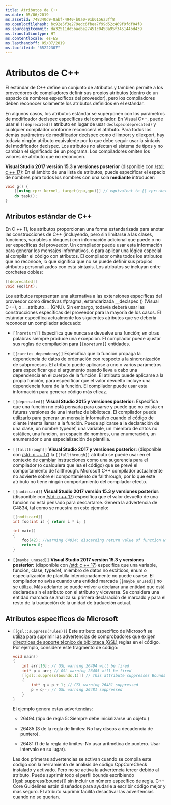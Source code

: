 ```yaml
---
title: Atributos de C++
ms.date: 05/06/2019
ms.assetid: 748340d9-8abf-4940-b0a0-91b6156a3ff8
ms.openlocfilehash: bc92e5f3e279edc6fbea7f99d52c469f9fdf04f8
ms.sourcegitcommit: da32511dd5baebe27451c0458a95f345144bd439
ms.translationtype: HT
ms.contentlocale: es-ES
ms.lasthandoff: 05/07/2019
ms.locfileid: "65222307"
---
```

# <a name="attributes-in-c"></a>Atributos de C++

El estándar de C++ define un conjunto de atributos y también permite a los proveedores de compiladores definir sus propios atributos (dentro de un espacio de nombres específicos del proveedor), pero los compiladores deben reconocer solamente los atributos definidos en el estándar.

En algunos casos, los atributos estándar se superponen con los parámetros de modificador declspec específicas del compilador. En Visual C++, puede usar el `[[deprecated]]` atributo en lugar de usar `declspec(deprecated)` y cualquier compilador conforme reconocerá el atributo. Para todos los demás parámetros de modificador declspec como dllimport y dllexport, hay todavía ningún atributo equivalente por lo que debe seguir usar la sintaxis del modificador declspec. Los atributos no afectan el sistema de tipos y no cambian el significado de un programa. Los compiladores omiten los valores de atributo que no reconocen.

**Visual Studio 2017 versión 15.3 y versiones posterior** (disponible con [/std: c ++ 17](../build/reference/std-specify-language-standard-version.md)): En el ámbito de una lista de atributos, puede especificar el espacio de nombres para todos los nombres con una sola **mediante** introducer:

```cpp
void g() {
    [[using rpr: kernel, target(cpu,gpu)]] // equivalent to [[ rpr::kernel, rpr::target(cpu,gpu) ]]
    do task();
}
```

## <a name="c-standard-attributes"></a>Atributos estándar de C++

En C ++ 11, los atributos proporcionan una forma estandarizada para anotar las construcciones de C++ (incluyendo, pero sin limitarse a las clases, funciones, variables y bloques) con información adicional que puede o no ser específicas del proveedor. Un compilador puede usar esta información para generar los mensajes informativos, o para aplicar una lógica especial al compilar el código con atributos. El compilador omite todos los atributos que no reconoce, lo que significa que no se puede definir sus propios atributos personalizados con esta sintaxis. Los atributos se incluyan entre corchetes dobles:

```cpp
[[deprecated]]
void Foo(int);
```

Los atributos representan una alternativa a las extensiones específicas del proveedor como directivas #pragma, estandarizada __declspec () (Visual C++), o &#95; &#95;atributo&#95; &#95; (GNU). Sin embargo, todavía deberá usar las construcciones específicas del proveedor para la mayoría de los casos. El estándar especifica actualmente los siguientes atributos que se debería reconocer un compilador adecuado:

- `[[noreturn]]` Especifica que nunca se devuelve una función; en otras palabras siempre produce una excepción. El compilador puede ajustar sus reglas de compilación para `[[noreturn]]` entidades.

- `[[carries_dependency]]` Especifica que la función propaga la dependencia de datos de ordenación con respecto a la sincronización de subprocesos. El atributo puede aplicarse a uno o varios parámetros para especificar que el argumento pasado lleva a cabo una dependencia en el cuerpo de la función. El atributo puede aplicarse a la propia función, para especificar que el valor devuelto incluye una dependencia fuera de la función. El compilador puede usar esta información para generar código más eficaz.

- `[[deprecated]]` **Visual Studio 2015 y versiones posterior:** Especifica que una función no está pensada para usarse y puede que no exista en futuras versiones de una interfaz de biblioteca. El compilador puede utilizarlo para generar un mensaje informativo cuando el código de cliente intenta llamar a la función. Puede aplicarse a la declaración de una clase, un nombre typedef, una variable, un miembro de datos no estático, una función, un espacio de nombres, una enumeración, un enumerador o una especialización de plantilla.

- `[[fallthrough]]` **Visual Studio 2017 y versiones posterior:** (disponible con [/std: c ++ 17](../build/reference/std-specify-language-standard-version.md)) la `[[fallthrough]]` atributo se puede usar en el contexto de [cambiar](switch-statement-cpp.md) instrucciones como una sugerencia para el compilador (o cualquiera que lea el código) que se prevé el comportamiento de fallthrough. Microsoft C++ compilador actualmente no advierte sobre el comportamiento de fallthrough, por lo que este atributo no tiene ningún comportamiento del compilador efecto.

- `[[nodiscard]]` **Visual Studio 2017 versión 15.3 y versiones posterior:** (disponible con [/std: c ++ 17](../build/reference/std-specify-language-standard-version.md)) especifica que el valor devuelto de una función no está pensado para descartarse. Genera la advertencia de C4834, tal como se muestra en este ejemplo:

    ```cpp
    [[nodiscard]]
    int foo(int i) { return i * i; }

    int main()
    {
        foo(42); //warning C4834: discarding return value of function with 'nodiscard' attribute
        return 0;
    }
    ```

- `[[maybe_unused]]` **Visual Studio 2017 versión 15.3 y versiones posterior:** (disponible con [/std: c ++ 17](../build/reference/std-specify-language-standard-version.md)) especifica que una variable, función, clase, typedef, miembro de datos no estáticos, enum o especialización de plantilla intencionadamente no puede usarse. El compilador no avisa cuando una entidad marcada `[[maybe_unused]]` no se utiliza. Más adelante se puede volver a declarar una entidad que está declarada sin el atributo con el atributo y viceversa. Se considera una entidad marcada se analiza su primera declaración de marcado y para el resto de la traducción de la unidad de traducción actual.

## <a name="microsoft-specific-attributes"></a>Atributos específicos de Microsoft

- `[[gsl::suppress(rules)]]` Este atributo específico de Microsoft se utiliza para suprimir las advertencias de comprobadores que exigen [directrices de soporte técnico de biblioteca (GSL)](https://github.com/Microsoft/GSL) reglas en el código. Por ejemplo, considere este fragmento de código:

    ```cpp
    void main()
    {
        int arr[10]; // GSL warning 26494 will be fired
        int* p = arr; // GSL warning 26485 will be fired
        [[gsl::suppress(bounds.1)]] // This attribute suppresses Bounds rule #1
        {
            int* q = p + 1; // GSL warning 26481 suppressed
            p = q--; // GSL warning 26481 suppressed
        }
    }
    ```

  El ejemplo genera estas advertencias:

  - 26494 (tipo de regla 5: Siempre debe inicializarse un objeto.)

  - 26485 (3 de la regla de límites: No hay discos a decadencia de puntero).

  - 26481 (1 de la regla de límites: No usar aritmética de puntero. Usar intervalo en su lugar).

  Las dos primeras advertencias se activan cuando se compila este código con la herramienta de análisis de código CppCoreCheck instalado y activado. Pero no se activa la advertencia tercer debido al atributo. Puede suprimir todo el perfil bounds escribiendo [[gsl::suppress(bounds)]] sin incluir un número específico de regla. C++ Core Guidelines están diseñados para ayudarle a escribir código mejor y más seguro. El atributo suprimir facilita desactivar las advertencias cuando no se querían.